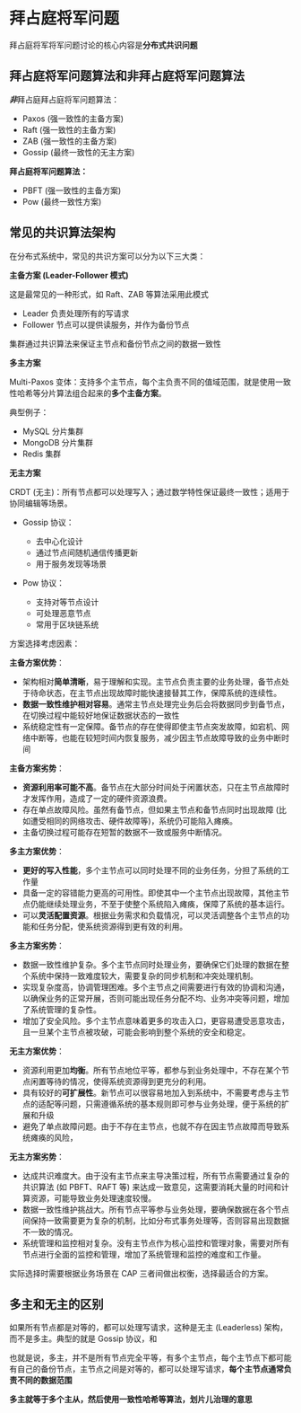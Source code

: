 # 拜占庭将军问题
拜占庭将军将军问题讨论的核心内容是**分布式共识问题**

## 拜占庭将军问题算法和非拜占庭将军问题算法
***非***拜占庭拜占庭将军问题算法：
- Paxos (强一致性的主备方案)
- Raft (强一致性的主备方案)
- ZAB (强一致性的主备方案)
- Gossip (最终一致性的无主方案)

**拜占庭将军问题算法：**
- PBFT (强一致性的主备方案)
- Pow (最终一致性方案)
## 常见的共识算法架构
在分布式系统中，常见的共识方案可以分为以下三大类：

**主备方案 (Leader-Follower 模式)**

这是最常见的一种形式，如 Raft、ZAB 等算法采用此模式
- Leader 负责处理所有的写请求
- Follower 节点可以提供读服务，并作为备份节点

集群通过共识算法来保证主节点和备份节点之间的数据一致性

**多主方案**

Multi-Paxos 变体：支持多个主节点，每个主负责不同的值域范围，就是使用一致性哈希等分片算法组合起来的**多个主备方案**。

典型例子：
  - MySQL 分片集群
  - MongoDB 分片集群
  - Redis 集群

**无主方案**

CRDT (无主)：所有节点都可以处理写入；通过数学特性保证最终一致性；适用于协同编辑等场景。


- Gossip 协议：
  - 去中心化设计
  - 通过节点间随机通信传播更新
  - 用于服务发现等场景

- Pow 协议：
  - 支持对等节点设计
  - 可处理恶意节点
  - 常用于区块链系统

方案选择考虑因素：

**主备方案优势**：

- 架构相对**简单清晰**，易于理解和实现。主节点负责主要的业务处理，备节点处于待命状态，在主节点出现故障时能快速接替其工作，保障系统的连续性。
- **数据一致性维护相对容易**。通常主节点处理完业务后会将数据同步到备节点，在切换过程中能较好地保证数据状态的一致性
- 系统稳定性有一定保障。备节点的存在使得即使主节点突发故障，如宕机、网络中断等，也能在较短时间内恢复服务，减少因主节点故障导致的业务中断时间

**主备方案劣势**：
- **资源利用率可能不高**。备节点在大部分时间处于闲置状态，只在主节点故障时才发挥作用，造成了一定的硬件资源浪费。
- 存在单点故障风险。虽然有备节点，但如果主节点和备节点同时出现故障 (比如遭受相同的网络攻击、硬件故障等)，系统仍可能陷入瘫痪。
- 主备切换过程可能存在短暂的数据不一致或服务中断情况。

**多主方案优势**：

- **更好的写入性能**，多个主节点可以同时处理不同的业务任务，分担了系统的工作量
- 具备一定的容错能力更高的可用性。即使其中一个主节点出现故障，其他主节点仍能继续处理业务，不至于使整个系统陷入瘫痪，保障了系统的基本运行。
- 可以**灵活配置资源**。根据业务需求和负载情况，可以灵活调整各个主节点的功能和任务分配，使系统资源得到更有效的利用。


**多主方案劣势**：

- 数据一致性维护复杂。多个主节点同时处理业务，要确保它们处理的数据在整个系统中保持一致难度较大，需要复杂的同步机制和冲突处理机制。
- 实现复杂度高，协调管理困难。多个主节点之间需要进行有效的协调和沟通，以确保业务的正常开展，否则可能出现任务分配不均、业务冲突等问题，增加了系统管理的复杂性。
- 增加了安全风险。多个主节点意味着更多的攻击入口，更容易遭受恶意攻击，且一旦某个主节点被攻破，可能会影响到整个系统的安全和稳定。

**无主方案优势**：

- 资源利用更加**均衡**。所有节点地位平等，都参与到业务处理中，不存在某个节点闲置等待的情况，使得系统资源得到更充分的利用。
- 具有较好的**可扩展性**。新节点可以很容易地加入到系统中，不需要考虑与主节点的适配等问题，只需遵循系统的基本规则即可参与业务处理，便于系统的扩展和升级
- 避免了单点故障问题。由于不存在主节点，也就不存在因主节点故障而导致系统瘫痪的风险，


**无主方案劣势**：

- 达成共识难度大。由于没有主节点来主导决策过程，所有节点需要通过复杂的共识算法 (如 PBFT、RAFT 等) 来达成一致意见，这需要消耗大量的时间和计算资源，可能导致业务处理速度较慢。
- 数据一致性维护挑战大。所有节点平等参与业务处理，要确保数据在各个节点间保持一致需要更为复杂的机制，比如分布式事务处理等，否则容易出现数据不一致的情况。
- 系统管理和监控相对复杂。没有主节点作为核心监控和管理对象，需要对所有节点进行全面的监控和管理，增加了系统管理和监控的难度和工作量。

实际选择时需要根据业务场景在 CAP 三者间做出权衡，选择最适合的方案。

## 多主和无主的区别
如果所有节点都是对等的，都可以处理写请求，这种是无主 (Leaderless) 架构，而不是多主。典型的就是 Gossip 协议，和

也就是说，多主，并不是所有节点完全平等，有多个主节点，每个主节点下都可能有自己的备份节点，主节点之间是对等的，都可以处理写请求，**每个主节点通常负责不同的数据范围**

**多主就等于多个主从，然后使用一致性哈希等算法，划片儿治理的意思**




